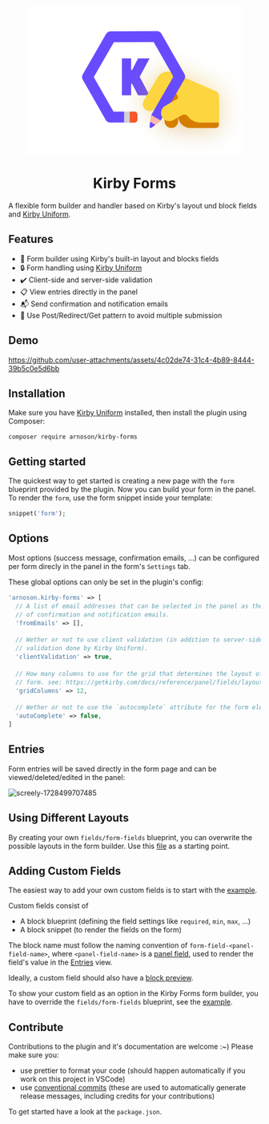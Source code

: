 <p align="center">
  <picture>
      <source media="(prefers-color-scheme: dark)" srcset="./.github/logo-dark.svg?2">
      <img src="./.github/logo-light.svg?2" alt="" />
  </picture>
</p>

<h1 align="center">Kirby Forms</h1>

A flexible form builder and handler based on Kirby's layout und block fields and [Kirby Uniform](https://github.com/mzur/kirby-uniform/).

## Features

- 🎨 Form builder using Kirby's built-in layout and blocks fields
- 🔒 Form handling using [Kirby Uniform](https://github.com/mzur/kirby-uniform/)
- ✔️ Client-side and server-side validation
- 📋 View entries directly in the panel
- 📬 Send confirmation and notification emails
- 🔗 Use Post/Redirect/Get pattern to avoid multiple submission

## Demo



https://github.com/user-attachments/assets/4c02de74-31c4-4b89-8444-39b5c0e5d6bb



## Installation

Make sure you have [Kirby Uniform](https://github.com/mzur/kirby-uniform/) installed, then install the plugin using Composer:

```shell
composer require arnoson/kirby-forms
```

## Getting started

The quickest way to get started is creating a new page with the `form` blueprint provided by the plugin. Now you can build your form in the panel. To render the `form`, use the form snippet inside your template:

```php
snippet('form');
```

## Options

Most options (success message, confirmation emails, ...) can be configured per form direcly in the panel in the form's `Settings` tab.

These global options can only be set in the plugin's config:

```php
'arnoson.kirby-forms' => [
  // A list of email addresses that can be selected in the panel as the sender
  // of confirmation and notification emails.
  'fromEmails' => [],

  // Wether or not to use client validation (in addition to server-side
  // validation done by Kirby Uniform).
  'clientValidation' => true,

  // How many columns to use for the grid that determines the layout of the
  // form. see: https://getkirby.com/docs/reference/panel/fields/layout#calculate-the-column-span-value
  'gridColumns' => 12,

  // Wether or not to use the `autocomplete` attribute for the form element.
  'autoComplete' => false,
]
```

## Entries

Form entries will be saved directly in the form page and can be viewed/deleted/edited in the panel:

![screely-1728499707485](https://github.com/user-attachments/assets/36a44b02-10ec-4806-870d-2de324604e90)


## Using Different Layouts

By creating your own `fields/form-fields` blueprint, you can overwrite the possible layouts in the form builder. Use this [file](https://github.com/arnoson/kirby-forms/blob/master/blueprints/fields/form-fields.yml) as a starting point.

## Adding Custom Fields

The easiest way to add your own custom fields is to start with the [example](https://github.com/arnoson/kirby-forms/tree/master/example/site/plugins/custom-form-fields).

Custom fields consist of

- A block blueprint (defining the field settings like `required`, `min`, `max`, ...)
- A block snippet (to render the fields on the form)

The block name must follow the naming convention of `form-field-<panel-field-name>`, where `<panel-field-name>` is a [panel field](https://getkirby.com/docs/reference/panel/fields), used to render the field's value in the [Entries](#entries) view.

Ideally, a custom field should also have a [block preview](https://getkirby.com/docs/cookbook/panel/custom-block-type#simple-index-js).

To show your custom field as an option in the Kirby Forms form builder, you have to override the `fields/form-fields` blueprint, see the [example](https://github.com/arnoson/kirby-forms/tree/master/example/site/blueprints/fields/form-fields.yml).

## Contribute

Contributions to the plugin and it's documentation are welcome :~) Please make sure you:

- use prettier to format your code (should happen automatically if you work on this project in VSCode)
- use [conventional commits](https://www.conventionalcommits.org) (these are used to automatically generate release messages, including credits for your contributions)

To get started have a look at the `package.json`.
